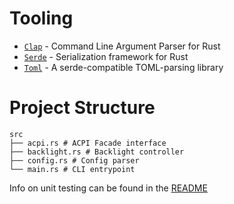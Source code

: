 # Tooling

- [`Clap`](https://docs.rs/clap/4.4.17/clap/) - Command Line Argument Parser for Rust
- [`Serde`](https://docs.rs/serde/1.0.195/serde/) - Serialization framework for Rust
- [`Toml`](https://docs.rs/toml/0.8.8/toml/) - A serde-compatible TOML-parsing library

# Project Structure

```shell
src
├── acpi.rs # ACPI Facade interface
├── backlight.rs # Backlight controller
├── config.rs # Config parser
└── main.rs # CLI entrypoint
```

Info on unit testing can be found in the [README](README.md#unit-testing-)
